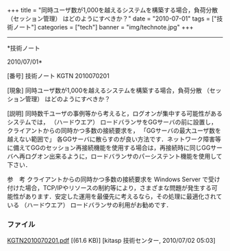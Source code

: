 ﻿+++
title = "同時ユーザ数が1,000を越えるシステムを構築する場合，負荷分散 （セッション管理） はどのようにすべきか？"
date = "2010-07-01"
tags = ["技術ノート"]
categories = ["tech"]
banner = "img/technote.jpg"
+++

-----------------------------------------------------------------------------------------------------------------------------

*技術ノート

2010/07/01*


[番号]
技術ノート KGTN 2010070201

[現象]
同時ユーザ数が1,000を越えるシステムを構築する場合，負荷分散
（セッション管理） はどのようにすべきか？

[説明]
同時数千ユーザの事例等から考えると，ログオンが集中する可能性があるシステムでは，
（ハードウエア）
ロードバランサをGGサーバの前に設置し，クライアントからの同時かつ多数の接続要求を，
「GGサーバの最大ユーザ数を越えない範囲で」
各GGサーバに散らすのが良い方法です．ネットワーク障害等に備えてGGのセッション再接続機能を使用する場合は，再接続時に同じGGサーバへ再ログオン出来るように，ロードバランサのパーシステント機能を使用して下さい．

参　考
クライアントからの同時かつ多数の接続要求を Windows Server
で受け付けた場合，TCP/IPやリソースの制約等により，さまざまな問題が発生する可能性があります．安定した運用を最優先に考えるなら，その処理に最適化されている
（ハードウエア） ロードバランサの利用がお勧めです．


### ファイル

 
 


[KGTN2010070201.pdf](http://techreport.kitasp.net/attachments/download/218/KGTN2010070201.pdf)
 [(61.6 KB)] [kitasp 技術センター, 2010/07/02
05:03]


 


 

